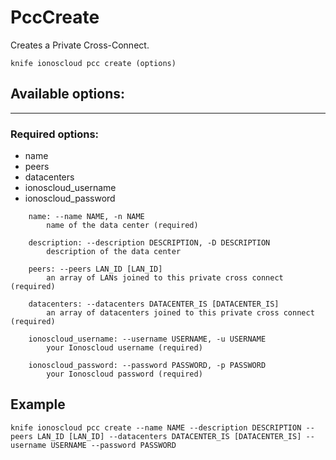 # PccCreate

Creates a Private Cross-Connect.

    knife ionoscloud pcc create (options)


## Available options:
---

### Required options:
* name
* peers
* datacenters
* ionoscloud_username
* ionoscloud_password

```
    name: --name NAME, -n NAME
        name of the data center (required)

    description: --description DESCRIPTION, -D DESCRIPTION
        description of the data center

    peers: --peers LAN_ID [LAN_ID]
        an array of LANs joined to this private cross connect (required)

    datacenters: --datacenters DATACENTER_IS [DATACENTER_IS]
        an array of datacenters joined to this private cross connect (required)

    ionoscloud_username: --username USERNAME, -u USERNAME
        your Ionoscloud username (required)

    ionoscloud_password: --password PASSWORD, -p PASSWORD
        your Ionoscloud password (required)

```

## Example

    knife ionoscloud pcc create --name NAME --description DESCRIPTION --peers LAN_ID [LAN_ID] --datacenters DATACENTER_IS [DATACENTER_IS] --username USERNAME --password PASSWORD
